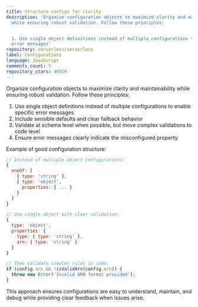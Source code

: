 ```yaml
---
title: Structure configs for clarity
description: 'Organize configuration objects to maximize clarity and maintainability
  while ensuring robust validation. Follow these principles:


  1. Use single object definitions instead of multiple configurations to enable specific
  error messages'
repository: serverless/serverless
label: Configurations
language: JavaScript
comments_count: 5
repository_stars: 46810
---
```


Organize configuration objects to maximize clarity and maintainability while ensuring robust validation. Follow these principles:

1. Use single object definitions instead of multiple configurations to enable specific error messages
2. Include sensible defaults and clear fallback behavior
3. Validate at schema level when possible, but move complex validations to code level
4. Ensure error messages clearly indicate the misconfigured property

Example of good configuration structure:

```javascript
// Instead of multiple object configurations:
{
  oneOf: [
    { type: 'string' },
    { type: 'object',
      properties: { ... } 
    }
  ]
}

// Use single object with clear validation:
{
  type: 'object',
  properties: {
    type: { type: 'string' },
    arn: { type: 'string' }
  }
}

// Then validate complex rules in code:
if (config.arn && !isValidArn(config.arn)) {
  throw new Error('Invalid ARN format provided');
}
```

This approach ensures configurations are easy to understand, maintain, and debug while providing clear feedback when issues arise.